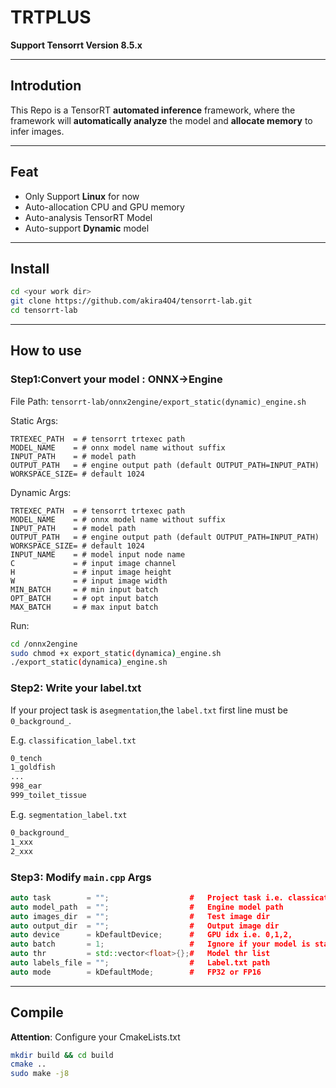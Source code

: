 # TRTPLUS

**Support Tensorrt Version 8.5.x**

---

## Introdution

This Repo is a TensorRT **automated inference** framework, where the framework will **automatically analyze** the model and **allocate memory** to
infer
images.

---

## Feat

- Only Support **Linux** for now
- Auto-allocation CPU and GPU memory
- Auto-analysis TensorRT Model
- Auto-support **Dynamic** model

---

## Install

```bash
cd <your work dir>
git clone https://github.com/akira4O4/tensorrt-lab.git
cd tensorrt-lab
```

---

## How to use

### Step1:Convert your model : ONNX->Engine

File Path: ```tensorrt-lab/onnx2engine/export_static(dynamic)_engine.sh```

Static Args:

```shell
TRTEXEC_PATH  = # tensorrt trtexec path
MODEL_NAME    = # onnx model name without suffix
INPUT_PATH    = # model path
OUTPUT_PATH   = # engine output path (default OUTPUT_PATH=INPUT_PATH)
WORKSPACE_SIZE= # default 1024
```

Dynamic Args:

```shell
TRTEXEC_PATH  = # tensorrt trtexec path
MODEL_NAME    = # onnx model name without suffix
INPUT_PATH    = # model path
OUTPUT_PATH   = # engine output path (default OUTPUT_PATH=INPUT_PATH)
WORKSPACE_SIZE= # default 1024
INPUT_NAME    = # model input node name 
C             = # input image channel
H             = # input image height 
W             = # input image width
MIN_BATCH     = # min input batch 
OPT_BATCH     = # opt input batch 
MAX_BATCH     = # max input batch 
```

Run:

```bash
cd /onnx2engine
sudo chmod +x export_static(dynamica)_engine.sh
./export_static(dynamica)_engine.sh
```

### Step2: Write your label.txt

If your project task is a```segmentation```,the ```label.txt``` first line must be ```0_background_```.

E.g. ```classification_label.txt```

```txt
0_tench
1_goldfish
...
998_ear
999_toilet_tissue
```

E.g. ```segmentation_label.txt```

```txt
0_background_
1_xxx
2_xxx
```

### Step3: Modify ```main.cpp``` Args

```c++
auto task        = "";                  #   Project task i.e. classication or segmentation
auto model_path  = "";                  #   Engine model path
auto images_dir  = "";                  #   Test image dir
auto output_dir  = "";                  #   Output image dir
auto device      = kDefaultDevice;      #   GPU idx i.e. 0,1,2,
auto batch       = 1;                   #   Ignore if your model is static
auto thr         = std::vector<float>{};#   Model thr list
auto labels_file = "";                  #   Label.txt path
auto mode        = kDefaultMode;        #   FP32 or FP16
```

---

## Compile

**Attention**: Configure your CmakeLists.txt

```bash
mkdir build && cd build
cmake ..
sudo make -j8
```
